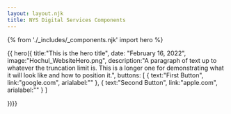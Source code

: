 ```yaml
---
layout: layout.njk
title: NYS Digital Services Components
---
```

{% from './_includes/_components.njk' import hero  %}


{{ hero({ 
    title:"This is the hero title",
    date: "February 16, 2022",
    image:"Hochul_WebsiteHero.png",
    description:"A paragraph of text up to whatever the truncation limit is. This is a longer one for demonstrating what it will look like and how to position it.",
    buttons: [
        {
            text:"First Button",
            link:"google.com",
            arialabel:""
        },
        {
            text:"Second Button",
            link:"apple.com",
            arialabel:""
        }
    ]

})}}
